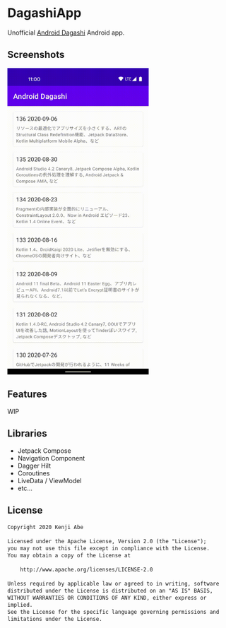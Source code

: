 DagashiApp
===

Unofficial [Android Dagashi](https://androiddagashi.github.io/) Android app.

## Screenshots

<img src="screenshots/demo.gif" alt="Demo" width="320" />

## Features

WIP

## Libraries

- Jetpack Compose
- Navigation Component
- Dagger Hilt
- Coroutines
- LiveData / ViewModel
- etc...

## License

```
Copyright 2020 Kenji Abe

Licensed under the Apache License, Version 2.0 (the "License");
you may not use this file except in compliance with the License.
You may obtain a copy of the License at

    http://www.apache.org/licenses/LICENSE-2.0

Unless required by applicable law or agreed to in writing, software
distributed under the License is distributed on an "AS IS" BASIS,
WITHOUT WARRANTIES OR CONDITIONS OF ANY KIND, either express or implied.
See the License for the specific language governing permissions and
limitations under the License.
```
